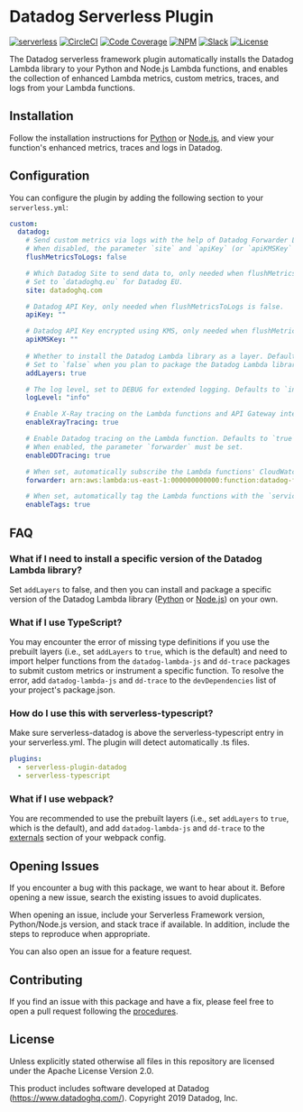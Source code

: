 # Datadog Serverless Plugin

[![serverless](http://public.serverless.com/badges/v1.svg)](https://www.serverless.com)
[![CircleCI](https://img.shields.io/circleci/build/github/DataDog/serverless-plugin-datadog)](https://circleci.com/gh/DataDog/serverless-plugin-datadog)
[![Code Coverage](https://img.shields.io/codecov/c/github/DataDog/serverless-plugin-datadog)](https://codecov.io/gh/DataDog/serverless-plugin-datadog)
[![NPM](https://img.shields.io/npm/v/serverless-plugin-datadog)](https://www.npmjs.com/package/serverless-plugin-datadog)
[![Slack](https://img.shields.io/badge/slack-%23serverless-blueviolet?logo=slack)](https://datadoghq.slack.com/channels/serverless/)
[![License](https://img.shields.io/badge/license-Apache--2.0-blue)](https://github.com/DataDog/serverless-plugin-datadog/blob/master/LICENSE)

The Datadog serverless framework plugin automatically installs the Datadog Lambda library to your Python and Node.js Lambda functions, and enables the collection of enhanced Lambda metrics, custom metrics, traces, and logs from your Lambda functions.

## Installation

Follow the installation instructions for [Python](https://docs.datadoghq.com/serverless/installation/python/?tab=serverlessframework) or [Node.js](https://docs.datadoghq.com/serverless/installation/nodejs/?tab=serverlessframework), and view your function's enhanced metrics, traces and logs in Datadog.

## Configuration

You can configure the plugin by adding the following section to your `serverless.yml`:

```yaml
custom:
  datadog:
    # Send custom metrics via logs with the help of Datadog Forwarder Lambda function (recommended). Defaults to `false`.
    # When disabled, the parameter `site` and `apiKey` (or `apiKMSKey` if encrypted) must be set.
    flushMetricsToLogs: false

    # Which Datadog Site to send data to, only needed when flushMetricsToLogs is `false`. Defaults to `datadoghq.com`.
    # Set to `datadoghq.eu` for Datadog EU.
    site: datadoghq.com

    # Datadog API Key, only needed when flushMetricsToLogs is false.
    apiKey: ""

    # Datadog API Key encrypted using KMS, only needed when flushMetricsToLogs is false.
    apiKMSKey: ""
    
    # Whether to install the Datadog Lambda library as a layer. Defaults to `true`.
    # Set to `false` when you plan to package the Datadog Lambda library to your function's deployment package on your own.
    addLayers: true

    # The log level, set to DEBUG for extended logging. Defaults to `info`.
    logLevel: "info"

    # Enable X-Ray tracing on the Lambda functions and API Gateway integrations. Defaults to `true`.
    enableXrayTracing: true

    # Enable Datadog tracing on the Lambda function. Defaults to `true`.
    # When enabled, the parameter `forwarder` must be set.
    enableDDTracing: true

    # When set, automatically subscribe the Lambda functions' CloudWatch log groups to the given Datadog forwarder Lambda function.
    forwarder: arn:aws:lambda:us-east-1:000000000000:function:datadog-forwarder

    # When set, automatically tag the Lambda functions with the `service` and `env` tags using the `service` and `stage` values from the serverless application definition. It does NOT override if a `service` or `env` tag already exists. Defaults to `true`.
    enableTags: true
```

## FAQ

### What if I need to install a specific version of the Datadog Lambda library?

Set `addLayers` to false, and then you can install and package a specific version of the Datadog Lambda library ([Python](https://pypi.org/project/datadog-lambda/) or [Node.js](https://www.npmjs.com/package/datadog-lambda-js)) on your own.

### What if I use TypeScript?

You may encounter the error of missing type definitions if you use the prebuilt layers (i.e., set `addLayers` to `true`, which is the default) and need to import helper functions from the `datadog-lambda-js` and `dd-trace` packages to submit custom metrics or instrument a specific function. To resolve the error, add `datadog-lambda-js` and `dd-trace` to the `devDependencies` list of your project's package.json.

### How do I use this with serverless-typescript?

Make sure serverless-datadog is above the serverless-typescript entry in your serverless.yml. The plugin will detect automatically .ts files.

```yaml
plugins:
  - serverless-plugin-datadog
  - serverless-typescript
```

### What if I use webpack?

You are recommended to use the prebuilt layers (i.e., set `addLayers` to `true`, which is the default), and add `datadog-lambda-js` and `dd-trace` to the [externals](https://webpack.js.org/configuration/externals/) section of your webpack config.

## Opening Issues

If you encounter a bug with this package, we want to hear about it. Before opening a new issue, search the existing issues to avoid duplicates.

When opening an issue, include your Serverless Framework version, Python/Node.js version, and stack trace if available. In addition, include the steps to reproduce when appropriate.

You can also open an issue for a feature request.

## Contributing

If you find an issue with this package and have a fix, please feel free to open a pull request following the [procedures](CONTRIBUTING.md).

## License

Unless explicitly stated otherwise all files in this repository are licensed under the Apache License Version 2.0.

This product includes software developed at Datadog (https://www.datadoghq.com/). Copyright 2019 Datadog, Inc.
